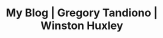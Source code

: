 ---
title: My Blog | Gregory Tandiono | Winston Huxley
template: blog.jade
description: About Gregory Tandiono, Co-Founder & CTO of Winston Huxley.
keywords: "Gregory Tandiono, Web Developer, Web Designer, Node Developer, Ruby Developer, Ruby on Rails Developer, PHP Developer."
---